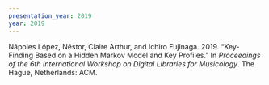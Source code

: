 ```yaml
---
presentation_year: 2019
year: 2019
---
```


Nápoles López, Néstor, Claire Arthur, and Ichiro Fujinaga. 2019. “Key-Finding Based on a Hidden Markov Model and Key Profiles.” In <i>Proceedings of the 6th International Workshop on Digital Libraries for Musicology</i>. The Hague, Netherlands: ACM.